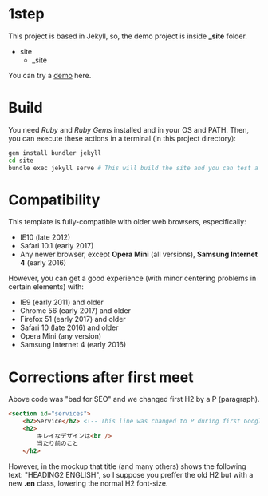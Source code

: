 # 1step
This project is based in Jekyll, so, the demo project is inside **_site** folder.

* site
  * _site

You can try a [demo](https://chiqui1234.github.io/1step/) here.

# Build
You need *Ruby* and *Ruby Gems* installed and in your OS and PATH. Then, you can execute these actions in a terminal (in this project directory):
```bash
gem install bundler jekyll
cd site
bundle exec jekyll serve # This will build the site and you can test a demo on localhost:4000
```

# Compatibility
This template is fully-compatible with older web browsers, especifically: 
* IE10 (late 2012)
* Safari 10.1 (early 2017)
* Any newer browser, except **Opera Mini** (all versions), **Samsung Internet 4** (early 2016)

However, you can get a good experience (with minor centering problems in certain elements) with:

* IE9 (early 2011) and older
* Chrome 56 (early 2017) and older
* Firefox 51 (early 2017) and older
* Safari 10 (late 2016) and older
* Opera Mini (any version)
* Samsung Internet 4 (early 2016)

# Corrections after first meet

Above code was "bad for SEO" and we changed first H2 by a P (paragraph).
```html
<section id="services">
    <h2>Service</h2> <!-- This line was changed to P during first Google Meet -->
    <h2>
        キレイなデザインは<br />
        当たり前のこと
    </h2>
```
However, in the mockup that title (and many others) shows the following text: "HEADING2 ENGLISH", so I suppose you preffer the old H2 but with a new **.en** class, lowering the normal H2 font-size.